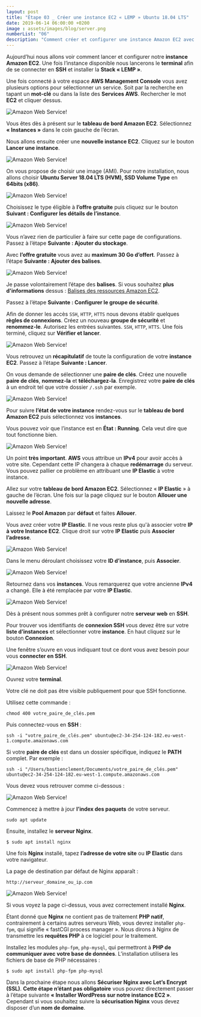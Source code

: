 ```yaml
---
layout: post
title: "Étape 03 _ Créer une instance EC2 « LEMP » Ubuntu 18.04 LTS"
date: 2019-06-14 06:00:00 +0200
image : assets/images/blog/server.png
numberList: "06"
description: "Comment créer et configurer une instance Amazon EC2 avec Nginx"
---
```

Aujourd’hui nous allons voir comment lancer et configurer notre **instance Amazon EC2**. Une fois l’instance disponible nous lancerons le **terminal** afin de se connecter en **SSH** et installer la **Stack « LEMP »**.

Une fois connecté à votre espace **AWS Management Console** vous avez plusieurs options pour sélectionner un service. Soit par la recherche en tapant un **mot-clé** ou dans la liste des **Services AWS**. Rechercher le mot **EC2** et cliquer dessus.

![Amazon Web Service!](/assets/images/blog/blog-aws-ec2-tableau-de-bord.png)

Vous êtes dès à présent sur le **tableau de bord Amazon EC2**. Sélectionnez **« Instances »** dans le coin gauche de l’écran.

Nous allons ensuite créer une **nouvelle instance EC2**. Cliquez sur le bouton **Lancer une instance**. 

![Amazon Web Service!](/assets/images/blog/blog-aws-ec2-tableau-de-bord-ec2-instance.png)

On vous propose de choisir une image (AMI). Pour notre installation, nous allons choisir **Ubuntu Server 18.04 LTS (HVM), SSD Volume Type** en **64bits (x86)**.

![Amazon Web Service!](/assets/images/blog/blog-aws-ec2-tableau-de-bord-ami.png)

Choisissez le type éligible à **l’offre gratuite** puis cliquez sur le bouton **Suivant : Configurer les détails de l’instance**.

![Amazon Web Service!](/assets/images/blog/blog-aws-ec2-tableau-de-bord-ami-2.png)

Vous n’avez rien de particulier à faire sur cette page de configurations. Passez à l’étape **Suivante : Ajouter du stockage**.

Avec **l’offre gratuite** vous avez au **maximum 30 Go d’offert**. Passez à l’étape **Suivante : Ajouter des balises**.

![Amazon Web Service!](/assets/images/blog/blog-aws-ec2-tableau-de-bord-ami-3.png)

Je passe volontairement l’étape des **balises**. Si vous souhaitez **plus d'informations** dessus : [Balises des ressources Amazon EC2](https://aws.amazon.com/fr/premiumsupport/knowledge-center/ec2-resource-tags/).

Passez à l’étape **Suivante : Configurer le groupe de sécurité**. 

Afin de donner les accès `SSH`, `HTTP`, `HTTS` nous devons établir quelques **règles de connexions**. Créez un nouveau **groupe de sécurité** et **renommez-le**. Autorisez les entrées suivantes. `SSH`, `HTTP`, `HTTS`.  Une fois terminé, cliquez sur **Vérifier et lancer**.

![Amazon Web Service!](/assets/images/blog/blog-aws-ec2-tableau-de-bord-ami-4-groups.png)

Vous retrouvez un **récapitulatif**  de toute la configuration de votre **instance EC2**. Passez à l’étape **Suivante : Lancer**.

On vous demande de sélectionner une **paire de clés**. Créez une nouvelle **paire de clés**, **nommez-la** et **téléchargez-la**. Enregistrez votre **paire de clés** à un endroit tel que votre dossier `/.ssh` par exemple.

![Amazon Web Service!](/assets/images/blog/blog-aws-ec2-tableau-de-bord-ami-5-key.png)

Pour suivre **l’état de votre instance** rendez-vous sur le **tableau de bord Amazon EC2** puis sélectionnez vos **instances**.

Vous pouvez voir que l’instance est en **État : Running**. Cela veut dire que tout fonctionne bien.

![Amazon Web Service!](/assets/images/blog/blog-aws-ec2-tableau-de-bord-ami-6.png)

Un point **très important**. **AWS** vous attribue un **IPv4** pour avoir accès à votre site. Cependant cette IP changera à chaque **redémarrage** du serveur. Vous pouvez pallier ce problème en attribuant une **IP Elastic** à votre instance.

Allez sur votre **tableau de bord Amazon EC2**. Sélectionnez « **IP Elastic** » à gauche de l’écran. Une fois sur la page cliquez sur le bouton **Allouer une nouvelle adresse**.

Laissez le **Pool Amazon** par **défaut** et faites **Allouer**.


Vous avez créer votre **IP Elastic**. Il ne vous reste plus qu'à associer votre **IP à votre Instance EC2**. Clique droit sur votre **IP Elastic** puis **Associer l’adresse**.

![Amazon Web Service!](/assets/images/blog/blog-aws-ec2-tableau-de-bord-ip-elastic.png)

Dans le menu déroulant choisissez votre **ID d’instance**, puis **Associer**. 

![Amazon Web Service!](/assets/images/blog/blog-aws-ec2-tableau-de-bord-ip-elastic-1.png)

Retournez dans vos **instances**. Vous remarquerez que votre ancienne **IPv4** a changé. Elle à été remplacée par votre **IP Elastic**.

![Amazon Web Service!](/assets/images/blog/blog-aws-ec2-tableau-de-bord-ip-elastic-2.png)

Dès à présent nous sommes prêt à configurer notre **serveur web** en **SSH**.

Pour trouver vos identifiants de **connexion SSH** vous devez être sur votre **liste d’instances** et sélectionner votre **instance**. En haut cliquez sur le bouton **Connexion**.

Une fenêtre s’ouvre en vous indiquant tout ce dont vous avez besoin pour vous **connecter en SSH**.

![Amazon Web Service!](/assets/images/blog/blog-aws-ec2-tableau-de-bord-indentifiant-ssh.png)

Ouvrez votre **terminal**. 

Votre clé ne doit pas être visible publiquement pour que SSH fonctionne. 

Utilisez cette commande :

```
chmod 400 votre_paire_de_clés.pem
```

Puis connectez-vous en **SSH** :

```
ssh -i "votre_paire_de_clés.pem" ubuntu@ec2-34-254-124-182.eu-west-1.compute.amazonaws.com
```

Si votre **paire de clés** est dans un dossier spécifique, indiquez le **PATH** complet. Par exemple :

```
ssh -i "/Users/bastienclement/Documents/votre_paire_de_clés.pem" ubuntu@ec2-34-254-124-182.eu-west-1.compute.amazonaws.com
```
 
Vous devez vous retrouver comme ci-dessous :

![Amazon Web Service!](/assets/images/blog/blog-aws-ec2-tableau-de-bord-terminal.png)

Commencez à mettre à jour **l’index des paquets** de votre serveur.

``` 
sudo apt update
```

Ensuite, installez le **serveur Nginx**.

``` 
$ sudo apt install nginx
```

Une fois **Nginx** installé, tapez **l’adresse de votre site** ou **IP Elastic** dans votre navigateur. 

La page de destination par défaut de Nginx apparaît :

``` 
http://serveur_domaine_ou_ip.com
```
![Amazon Web Service!](/assets/images/blog/blog-aws-ec2-tableau-de-bord-page-nginx.png)

Si vous voyez la page ci-dessus, vous avez correctement installé **Nginx**.

Étant donné que **Nginx** ne contient pas de traitement **PHP natif**, contrairement à certains autres serveurs Web, vous devrez installer `php-fpm`, qui signifie « fastCGI process manager ». Nous dirons à Nginx de transmettre les **requêtes PHP** à ce logiciel pour le traitement.

Installez les modules `php-fpm`, `php-mysql`, qui permettront à **PHP de communiquer avec votre base de données**. L’installation utilisera les fichiers de base de PHP nécessaires :

```
$ sudo apt install php-fpm php-mysql
```

Dans la prochaine étape nous allons **Sécuriser Nginx avec Let’s Encrypt (SSL)**. **Cette étape n’étant pas obligatoire** vous pouvez directement passer à l’étape suivante **« Installer WordPress sur notre instance EC2 »**. Cependant si vous souhaitez suivre la **sécurisation Nginx** vous devez disposer d’un **nom de domaine**.
